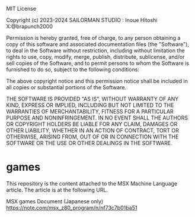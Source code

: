 MIT License

Copyright (c) 2023-2024 SAILORMAN STUDIO : Inoue Hitoshi X:@brapunch2000

Permission is hereby granted, free of charge, to any person obtaining a copy
of this software and associated documentation files (the "Software"), to deal
in the Software without restriction, including without limitation the rights
to use, copy, modify, merge, publish, distribute, sublicense, and/or sell
copies of the Software, and to permit persons to whom the Software is
furnished to do so, subject to the following conditions:

The above copyright notice and this permission notice shall be included in all
copies or substantial portions of the Software.

THE SOFTWARE IS PROVIDED "AS IS", WITHOUT WARRANTY OF ANY KIND, EXPRESS OR
IMPLIED, INCLUDING BUT NOT LIMITED TO THE WARRANTIES OF MERCHANTABILITY,
FITNESS FOR A PARTICULAR PURPOSE AND NONINFRINGEMENT. IN NO EVENT SHALL THE
AUTHORS OR COPYRIGHT HOLDERS BE LIABLE FOR ANY CLAIM, DAMAGES OR OTHER
LIABILITY, WHETHER IN AN ACTION OF CONTRACT, TORT OR OTHERWISE, ARISING FROM,
OUT OF OR IN CONNECTION WITH THE SOFTWARE OR THE USE OR OTHER DEALINGS IN THE
SOFTWARE.

# games

This repository is the content attached to the MSX Machine Language article. The article is at the following URL.

MSX games
Document (Japanese only)
https://note.com/msx_z80_program/n/nf73c7b01ba51
